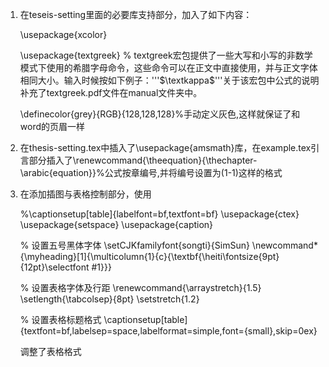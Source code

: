 1. 在teseis-setting里面的必要库支持部分，加入了如下内容：

   \usepackage{xcolor}

   \usepackage{textgreek} % textgreek宏包提供了一些大写和小写的非数学模式下使用的希腊字母命令，这些命令可以在正文中直接使用，并与正文字体相同大小。输入时候按如下例子：'''$\textkappa$'''关于该宏包中公式的说明补充了textgreek.pdf文件在manual文件夹中。

   \definecolor{grey}{RGB}{128,128,128}%手动定义灰色,这样就保证了和word的页眉一样

2. 在thesis-setting.tex中插入了\usepackage{amsmath}库，在example.tex引言部分插入了\renewcommand{\theequation}{\thechapter-\arabic{equation}}%公式按章编号,并将编号设置为(1-1)这样的格式

3. 在添加插图与表格控制部分，使用

   %\captionsetup[table]{labelfont=bf,textfont=bf}
   \usepackage{ctex}
   \usepackage{setspace}
   \usepackage{caption}

   % 设置五号黑体字体
   \setCJKfamilyfont{songti}{SimSun}
   \newcommand*{\myheading}[1]{\multicolumn{1}{c}{\textbf{\heiti\fontsize{9pt}{12pt}\selectfont #1}}}

   % 设置表格字体及行距
   \renewcommand{\arraystretch}{1.5}
   \setlength{\tabcolsep}{8pt}
   \setstretch{1.2}

   % 设置表格标题格式
   \captionsetup[table]{textfont=bf,labelsep=space,labelformat=simple,font={small},skip=0ex}

   调整了表格格式